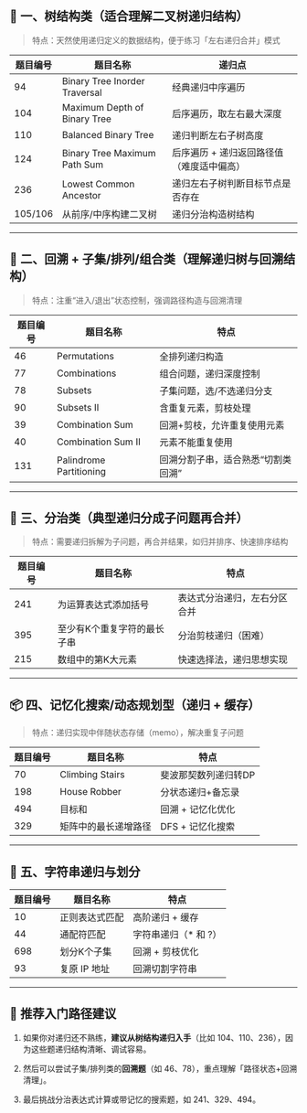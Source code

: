 ## 🌳 一、树结构类（适合理解二叉树递归结构）

> 特点：天然使用递归定义的数据结构，便于练习「左右递归合并」模式

| 题目编号    | 题目名称                          | 递归点                    |
| ------- | ----------------------------- | ---------------------- |
| 94      | Binary Tree Inorder Traversal | 经典递归中序遍历               |
| 104     | Maximum Depth of Binary Tree  | 后序遍历，取左右最大深度           |
| 110     | Balanced Binary Tree          | 递归判断左右子树高度             |
| 124     | Binary Tree Maximum Path Sum  | 后序遍历 + 递归返回路径值（难度适中偏高） |
| 236     | Lowest Common Ancestor        | 递归左右子树判断目标节点是否存在       |
| 105/106 | 从前序/中序构建二叉树                   | 递归分治构造树结构              |

---

## 🔁 二、回溯 + 子集/排列/组合类（理解递归树与回溯结构）

> 特点：注重“进入/退出”状态控制，强调路径构造与回溯清理

|题目编号|题目名称|特点|
|---|---|---|
|46|Permutations|全排列递归构造|
|77|Combinations|组合问题，递归深度控制|
|78|Subsets|子集问题，选/不选递归分支|
|90|Subsets II|含重复元素，剪枝处理|
|39|Combination Sum|回溯+剪枝，允许重复使用元素|
|40|Combination Sum II|元素不能重复使用|
|131|Palindrome Partitioning|回溯分割子串，适合熟悉“切割类回溯”|

---

## 🔄 三、分治类（典型递归分成子问题再合并）

> 特点：需要递归拆解为子问题，再合并结果，如归并排序、快速排序结构

|题目编号|题目名称|特点|
|---|---|---|
|241|为运算表达式添加括号|表达式分治递归，左右分区合并|
|395|至少有K个重复字符的最长子串|分治剪枝递归（困难）|
|215|数组中的第K大元素|快速选择法，递归思想实现|

---

## 📦 四、记忆化搜索/动态规划型（递归 + 缓存）

> 特点：递归实现中伴随状态存储（memo），解决重复子问题

|题目编号|题目名称|特点|
|---|---|---|
|70|Climbing Stairs|斐波那契数列递归转DP|
|198|House Robber|分状态递归+备忘录|
|494|目标和|回溯 + 记忆化优化|
|329|矩阵中的最长递增路径|DFS + 记忆化搜索|

---

## 🧩 五、字符串递归与划分

|题目编号|题目名称|特点|
|---|---|---|
|10|正则表达式匹配|高阶递归 + 缓存|
|44|通配符匹配|字符串递归（* 和 ?）|
|698|划分K个子集|回溯 + 剪枝优化|
|93|复原 IP 地址|回溯切割字符串|

---

## 🎯 推荐入门路径建议

1. 如果你对递归还不熟练，**建议从树结构递归入手**（比如 104、110、236），因为这些题递归结构清晰、调试容易。
    
2. 然后可以尝试子集/排列类的**回溯题**（如 46、78），重点理解「路径状态+回溯清理」。
    
3. 最后挑战分治表达式计算或带记忆的搜索题，如 241、329、494。